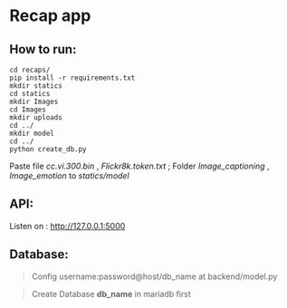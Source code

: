 # Recap app

## How to run:
```
cd recaps/
pip install -r requirements.txt
mkdir statics
cd statics
mkdir Images
cd Images
mkdir uploads
cd ../
mkdir model
cd ../
python create_db.py
```

Paste file *cc.vi.300.bin* , *Flickr8k.token.txt* ; Folder *Image_captioning* , *Image_emotion* to *statics/model*

## API:

Listen on : http://127.0.0.1:5000

## Database:

> Config username:password@host/db_name at backend/model.py

> Create Database **db_name** in mariadb first
